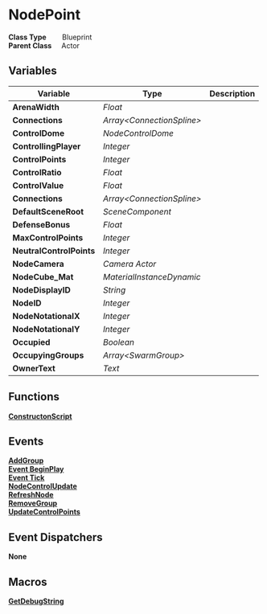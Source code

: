 # NodePoint


**Class Type**&nbsp; &nbsp; &nbsp; &nbsp; Blueprint  
**Parent Class** &nbsp; &nbsp; Actor  

## Variables
|Variable                   |Type                       |Description    |
|---------------------------|---------------------------|---------------|
|**ArenaWidth**             |*Float*                    ||
|**Connections**            |*Array\<ConnectionSpline\>*||
|**ControlDome**            |*NodeControlDome*          ||
|**ControllingPlayer**      |*Integer*                  ||
|**ControlPoints**          |*Integer*                  ||
|**ControlRatio**           |*Float*                    ||
|**ControlValue**           |*Float*                    ||
|**Connections**            |*Array\<ConnectionSpline\>*||
|**DefaultSceneRoot**       |*SceneComponent*           ||
|**DefenseBonus**           |*Float*                    ||
|**MaxControlPoints**       |*Integer*                  ||
|**NeutralControlPoints**   |*Integer*                  ||
|**NodeCamera**             |*Camera Actor*             ||
|**NodeCube_Mat**           |*MaterialInstanceDynamic*  ||
|**NodeDisplayID**          |*String*                   ||
|**NodeID**                 |*Integer*                  ||
|**NodeNotationalX**        |*Integer*                  ||
|**NodeNotationalY**        |*Integer*                  ||
|**Occupied**               |*Boolean*                  ||
|**OccupyingGroups**        |*Array\<SwarmGroup\>*      ||
|**OwnerText**              |*Text*                     ||

## Functions
[**ConstructonScript**](../../Methods/ClientMethods/ConstructionScript_NodePoint.md)  

## Events
[**AddGroup**](../../Events/AddGroup.md)  
[**Event BeginPlay**](../../Events/BeginPlay_NodePoint.md)  
[**Event Tick**](../../Events/Tick_NodePoint.md)  
[**NodeControlUpdate**](../../Events/NodeControlUpdate.md)  
[**RefreshNode**](../../Events/RefreshNode.md)  
[**RemoveGroup**](../../Events/RemoveGroup.md)  
[**UpdateControlPoints**](../../Events/UpdateControlPoints.md)  

## Event Dispatchers
**None**

## Macros
[**GetDebugString**](../../Macros/GetDebugString.md)  